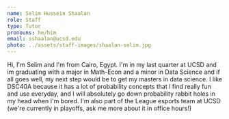 ```yaml
---
name: Selim Hussein Shaalan
role: Staff
type: Tutor
pronouns: he/him
email: sshaalan@ucsd.edu
photo: ../assets/staff-images/shaalan-selim.jpg
---
```

Hi, I'm Selim and I'm from Cairo, Egypt. I'm in my last quarter at UCSD and im graduating with a major in Math-Econ and a minor in Data Science and if all goes well, my next step would be to get my masters in data science. I like DSC40A because it has a lot of probability concepts that I find really fun and use everyday, and I will absolutely go down probability rabbit holes in my head when I'm bored. I'm also part of the League esports team at UCSD (we're currently in playoffs, ask me more about it in office hours!)